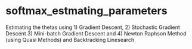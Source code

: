 # softmax_estmating_parameters
Estimating the thetas using 1) Gradient Descent, 2) Stochastic Gradient Descent 3) Mini-batch Gradient Descent and 4) Newton Raphson Method (using Quasi Methods) and Backtracking Linesearch
